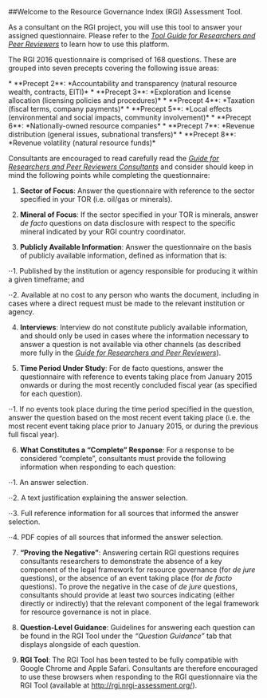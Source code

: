 <head>
##Welcome to the Resource Governance Index (RGI) Assessment Tool.
</head>

As a consultant on the RGI project, you will use this tool to answer your assigned questionnaire.
Please refer to the [*Tool Guide for Researchers and Peer Reviewers*]() to learn how to use this platform.

The RGI 2016 questionnaire is comprised of 168 questions. These are grouped into seven precepts covering the following issue areas:

<order>
*	**Precept 2**: *Accountability and transparency (natural resource wealth, contracts, EITI)*
*	**Precept 3**: *Exploration and license allocation (licensing policies and procedures)*
*	**Precept 4**: *Taxation (fiscal terms, company payments)*
*	**Precept 5**: *Local effects (environmental and social impacts, community involvement)*
*	**Precept 6**: *Nationally-owned resource companies*
*	**Precept 7**: *Revenue distribution (general issues, subnational transfers)*
*	**Precept 8**: *Revenue volatility (natural resource funds)*
</order>

Consultants are encouraged to read carefully read the [*Guide for Researchers and Peer Reviewers Consultants*]() and consider should keep in mind the following points while completing the questionnaire:

<list>
<order>

1. **Sector of Focus**: Answer the questionnaire with reference to the sector specified in your TOR (i.e. oil/gas or minerals).

2. **Mineral of Focus**: If the sector specified in your TOR is minerals, answer *de facto* questions on data disclosure with respect to the specific mineral indicated by your RGI country coordinator.

3. **Publicly Available Information**: Answer the questionnaire on the basis of publicly available information, defined as information that is:

⋅⋅1. Published by the institution or agency responsible for producing it within a given timeframe; and

⋅⋅2.	Available at no cost to any person who wants the document, including in cases where a direct request must be made to the relevant institution or agency.

4. **Interviews**:  Interview do not constitute publicly available information, and should only be used in cases where the information necessary to answer a question is not available via other channels (as described more fully in the [*Guide for Researchers and Peer Reviewers*]()).

5. **Time Period Under Study**:  For de facto questions, answer the questionnaire with reference to events taking place from January 2015 onwards or during the most recently concluded fiscal year (as specified for each question).

⋅⋅1.	If no events took place during the time period specified in the question, answer the question based on the most recent event taking place (i.e. the most recent event taking place prior to January 2015, or during the previous full fiscal year).

6. **What Constitutes a “Complete” Response**: For a response to be considered “complete”, consultants must provide the following information when responding to each question:

⋅⋅1. An answer selection.

⋅⋅2. A text justification explaining the answer selection.

⋅⋅3. Full reference information for all sources that informed the answer selection.

⋅⋅4. PDF copies of all sources that informed the answer selection.  

7. **“Proving the Negative”**:  Answering certain RGI questions requires consultants researchers to demonstrate the absence of a key component of the legal framework for resource governance (for *de jure* questions), or the absence of an event taking place (for *de facto* questions).  To prove the negative in the case of *de jure* questions, consultants should provide at least two sources indicating (either directly or indirectly) that the relevant component of the legal framework for resource governance is not in place.

8.	**Question-Level Guidance**:  Guidelines for answering each question can be found in the RGI Tool under the *“Question Guidance”* tab that displays alongside of each question.

9. **RGI Tool**:  The RGI Tool has been tested to be fully compatible with Google Chrome and Apple Safari.  Consultants are therefore encouraged to use these browsers when responding to the RGI questionnaire via the RGI Tool (available at http://rgi.nrgi-assessment.org/).

</order>
</list>

